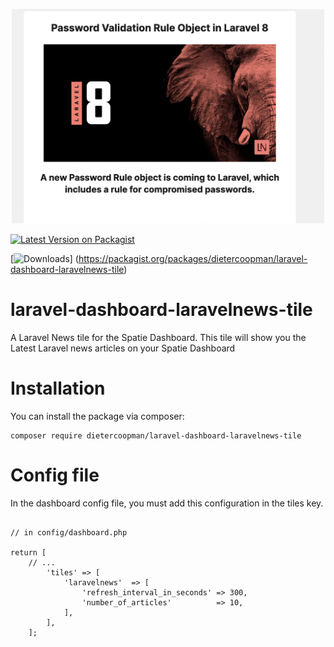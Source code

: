 <p align="center">
    <img src="https://github.com/dietercoopman/assets/blob/master/laravelnews-tile.png" width="500" title="LLoadout logo">
</p>

[![Latest Version on Packagist](https://img.shields.io/packagist/v/dietercoopman/laravel-dashboard-laravelnews-tile.svg?style=flat-square)](https://packagist.org/packages/dietercoopman/laravel-dashboard-laravelnews-tile)

[![Downloads](https://img.shields.io/packagist/dt/dietercoopman/laravel-dashboard-laravelnews-tile.svg?style=flat-square)]
(https://packagist.org/packages/dietercoopman/laravel-dashboard-laravelnews-tile)

# laravel-dashboard-laravelnews-tile

A Laravel News tile for the Spatie Dashboard. This tile will show you the Latest Laravel news articles on your Spatie Dashboard

# Installation

You can install the package via composer:

```shell
composer require dietercoopman/laravel-dashboard-laravelnews-tile
```

# Config file

In the dashboard config file, you must add this configuration in the tiles key.

```phpregexp

// in config/dashboard.php

return [
    // ...
        'tiles' => [
            'laravelnews'  => [
                'refresh_interval_in_seconds' => 300,
                'number_of_articles'          => 10,
            ],
        ],
    ];
```
